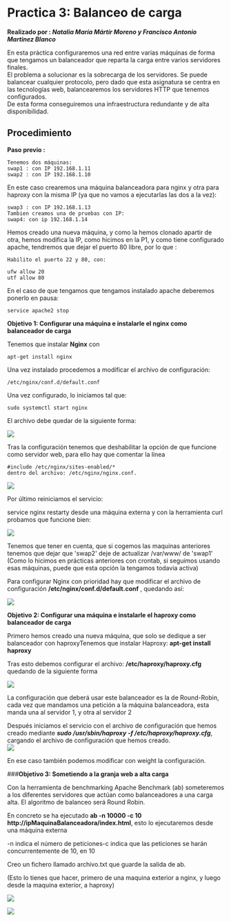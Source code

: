 
# Practica 3: Balanceo de carga  
  
**Realizado por : _Natalia María Mártir Moreno y Francisco Antonio Martinez Blanco_**  
  
En esta práctica configuraremos una red entre varias máquinas de forma que tengamos un balanceador que reparta la carga entre varios servidores finales.  
El problema a solucionar es la sobrecarga de los servidores. Se puede balancear cualquier protocolo, pero dado que esta asignatura se centra en las tecnologías web, balancearemos los servidores HTTP que tenemos configurados.  
De esta forma conseguiremos una infraestructura redundante y de alta disponibilidad.  
  
  
  
  
## Procedimiento  
  
**Paso previo :**  
  
	Tenemos dos máquinas:
	swap1 : con IP 192.168.1.11
	swap2 : con IP 192.168.1.10  
	
En este caso crearemos una máquina balanceadora para nginx y otra para haproxy con la misma IP (ya que no vamos a ejecutarlas las dos a la vez):
	
	swap3 : con IP 192.168.1.13
	Tambien creamos una de pruebas con IP:  
	swap4: con ip 192.168.1.14  
  
Hemos creado una nueva máquina, y como la hemos clonado apartir de otra, hemos modifica la IP, como hicimos en la P1, y como tiene configurado apache, tendremos que dejar el puerto 80 libre, por lo que :  
  
	Habilito el puerto 22 y 80, con:  
  
	ufw allow 20
	utf allow 80  
  
En el caso de que tengamos que tengamos instalado apache deberemos ponerlo en pausa:  
  
	service apache2 stop



**Objetivo 1: Configurar una máquina e instalarle el nginx como balanceador de carga**  
  
Tenemos que instalar **Nginx** con  
  
	apt-get install nginx  
  
  
Una vez instalado procedemos a modificar el archivo de configuración:  
  
	/etc/nginx/conf.d/default.conf

Una vez configurado, lo iniciamos tal que:  
  
	sudo systemctl start nginx  
  
El archivo debe quedar de la siguiente forma:  
  
![](https://github.com/natalia2911/SWAP_1718/blob/master/Practicas/P3/Imagenes/3.1.png)  
  
Tras la configuración tenemos que deshabilitar la opción de que funcione como servidor web, para ello hay que comentar la línea  
  
	#include /etc/nginx/sites-enabled/*  
	dentro del archivo: /etc/nginx/nginx.conf.  
  
![](https://github.com/natalia2911/SWAP_1718/blob/master/Practicas/P3/Imagenes/3.2.png)  
  
Por último reiniciamos el servicio:  
  
service nginx restarty desde una máquina externa y con la herramienta curl probamos que funcione bien:  
  
![](https://github.com/natalia2911/SWAP_1718/blob/master/Practicas/P3/Imagenes/3.3.png)  
  
Tenemos que tener en cuenta, que si cogemos las maquinas anteriores tenemos que dejar que 'swap2' deje de actualizar /var/www/ de 'swap1' (Como lo hicimos en prácticas anteriores con crontab, si seguimos usando esas máquinas, puede que esta opción la tengamos todavia activa)  
  
Para configurar Nginx con prioridad hay que modificar el archivo de configuración **/etc/nginx/conf.d/default.conf** , quedando así:  
  
![](https://github.com/natalia2911/SWAP_1718/blob/master/Practicas/P3/Imagenes/3.4.png)  
  
**Objetivo 2: Configurar una máquina e instalarle el haproxy como balanceador de carga**  
  
Primero hemos creado una nueva máquina, que solo se dedique a ser balanceador con haproxyTenemos que instalar Haproxy: **apt-get install haproxy**  
  
Tras esto debemos configurar el archivo: **/etc/haproxy/haproxy.cfg** quedando de la siguiente forma  
  
![](https://github.com/natalia2911/SWAP_1718/blob/master/Practicas/P3/Imagenes/3.5.png)  
  
  
La configuración que deberá usar este balanceador es la de Round-Robin, cada vez que mandamos una petición a la máquina balanceadora, esta manda una al servidor 1, y otra al servidor 2  
  
Después iniciamos el servicio con el archivo de configuración que hemos creado mediante **_sudo /usr/sbin/haproxy -f /etc/haproxy/haproxy.cfg_**, cargando el archivo de configuración que hemos creado.  
![](https://github.com/natalia2911/SWAP_1718/blob/master/Practicas/P3/Imagenes/3.6.png)  
  
En ese caso también podemos modificar con weight la configuración.  
  
###**Objetivo 3: Sometiendo a la granja web a alta carga**  
  
Con la herramienta de benchmarking Apache Benchmark (ab) someteremos a los diferentes servidores que actúan como balanceadores a una carga alta. El algoritmo de balanceo será Round Robin.  
  
En concreto se ha ejecutado **ab -n 10000 -c 10 http://ipMaquinaBalanceadora/index.html**, esto lo ejecutaremos desde una máquina externa  
  
-n indica el número de peticiones-c indica que las peticiones se harán concurrentemente de 10, en 10  
  
Creo un fichero llamado archivo.txt que guarde la salida de ab.  
  
(Esto lo tienes que hacer, primero de una maquina exterior a nginx, y luego desde la maquina exterior, a haproxy)  
  
![](https://github.com/natalia2911/SWAP_1718/blob/master/Practicas/P3/Imagenes/3.7.PNG)  
  
  
![](https://github.com/natalia2911/SWAP_1718/blob/master/Practicas/P3/Imagenes/3.8.png)
